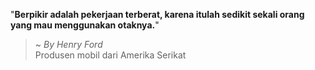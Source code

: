 "**Berpikir adalah pekerjaan terberat, karena itulah sedikit sekali orang yang mau menggunakan otaknya.**"

> ~ _By Henry Ford_  
Produsen mobil dari Amerika Serikat
